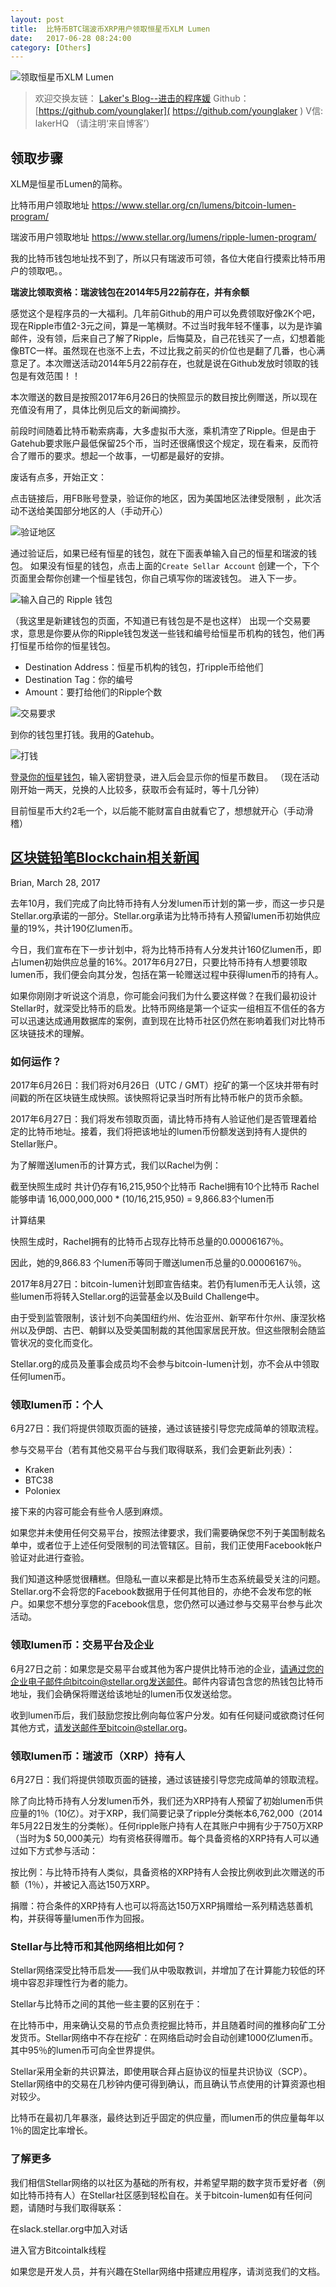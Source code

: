 ```yaml
---
layout: post
title:  比特币BTC瑞波币XRP用户领取恒星币XLM Lumen
date:   2017-06-28 08:24:00
category: [Others]
---
```


![领取恒星币XLM Lumen][1]

<!--more-->

> 欢迎交换友链： [Laker's Blog--进击的程序媛]( http://laker.me/blog )
> Github：[https://github.com/younglaker]( https://github.com/younglaker )
> V信: lakerHQ （请注明‘来自博客’）


## 领取步骤
XLM是恒星币Lumen的简称。

比特币用户领取地址
https://www.stellar.org/cn/lumens/bitcoin-lumen-program/

瑞波币用户领取地址
https://www.stellar.org/lumens/ripple-lumen-program/

我的比特币钱包地址找不到了，所以只有瑞波币可领，各位大佬自行摸索比特币用户的领取吧。。

**瑞波比领取资格：瑞波钱包在2014年5月22前存在，并有余额**

感觉这个是程序员的一大福利。几年前Github的用户可以免费领取好像2K个吧，现在Ripple市值2-3元之间，算是一笔横财。不过当时我年轻不懂事，以为是诈骗邮件，没有领，后来自己了解了Ripple，后悔莫及，自己花钱买了一点，幻想着能像BTC一样。虽然现在也涨不上去，不过比我之前买的价位也是翻了几番，也心满意足了。本次赠送活动2014年5月22前存在，也就是说在Github发放时领取的钱包是有效范围！！

本次赠送的数目是按照2017年6月26日的快照显示的数目按比例赠送，所以现在充值没有用了，具体比例见后文的新闻摘抄。

前段时间随着比特币勒索病毒，大多虚拟币大涨，乘机清空了Ripple。但是由于Gatehub要求账户最低保留25个币，当时还很痛恨这个规定，现在看来，反而符合了赠币的要求。想起一个故事，一切都是最好的安排。

废话有点多，开始正文：

点击链接后，用FB账号登录，验证你的地区，因为美国地区法律受限制 ，此次活动不送给美国部分地区的人（手动开心）

![验证地区][2]

通过验证后，如果已经有恒星的钱包，就在下面表单输入自己的恒星和瑞波的钱包。
如果没有恒星的钱包，点击上面的`Create Sellar Account` 创建一个，下个页面里会帮你创建一个恒星钱包，你自己填写你的瑞波钱包。
进入下一步。

![输入自己的 Ripple 钱包][3]

（我这里是新建钱包的页面，不知道已有钱包是不是也这样）
出现一个交易要求，意思是你要从你的Ripple钱包发送一些钱和编号给恒星币机构的钱包，他们再打恒星币给你的恒星钱包。

- Destination Address：恒星币机构的钱包，打ripple币给他们
- Destination Tag：你的编号
- Amount：要打给他们的Ripple个数

![交易要求][4]

到你的钱包里打钱。我用的Gatehub。

![打钱][5]

[登录你的恒星钱包][6]，输入密钥登录，进入后会显示你的恒星币数目。
（现在活动刚开始一两天，兑换的人比较多，获取币会有延时，等十几分钟）

目前恒星币大约2毛一个，以后能不能财富自由就看它了，想想就开心（手动滑稽）

## [区块链铅笔Blockchain相关新闻][7]

Brian, March 28, 2017

去年10月，我们完成了向比特币持有人分发lumen币计划的第一步，而这一步只是Stellar.org承诺的一部分。Stellar.org承诺为比特币持有人预留lumen币初始供应量的19%，共计190亿lumen币。

今日，我们宣布在下一步计划中，将为比特币持有人分发共计160亿lumen币，即占lumen初始供应总量的16%。2017年6月27日，只要比特币持有人想要领取lumen币，我们便会向其分发，包括在第一轮赠送过程中获得lumen币的持有人。

如果你刚刚才听说这个消息，你可能会问我们为什么要这样做？在我们最初设计Stellar时，就深受比特币的启发。比特币网络是第一个证实一组相互不信任的各方可以迅速达成通用数据库的案例，直到现在比特币社区仍然在影响着我们对比特币区块链技术的理解。

### 如何运作？

2017年6月26日：我们将对6月26日（UTC / GMT）挖矿的第一个区块并带有时间戳的所在区块链生成快照。该快照将记录当时所有比特币帐户的货币余额。

2017年6月27日：我们将发布领取页面，请比特币持有人验证他们是否管理着给定的比特币地址。接着，我们将把该地址的lumen币份额发送到持有人提供的Stellar账户。

为了解赠送lumen币的计算方式，我们以Rachel为例：

截至快照生成时
共计仍存有16,215,950个比特币
Rachel拥有10个比特币
Rachel能够申请
16,000,000,000 * (10/16,215,950) = 9,866.83个lumen币

计算结果

快照生成时，Rachel拥有的比特币占现存比特币总量的0.00006167％。

因此，她的9,866.83 个lumen币等同于赠送lumen币总量的0.00006167％。

2017年8月27日：bitcoin-lumen计划即宣告结束。若仍有lumen币无人认领，这些lumen币将转入Stellar.org的运营基金以及Build Challenge中。

由于受到监管限制，该计划不向美国纽约州、佐治亚州、新罕布什尔州、康涅狄格州以及伊朗、古巴、朝鲜以及受美国制裁的其他国家居民开放。但这些限制会随监管状况的变化而变化。

Stellar.org的成员及董事会成员均不会参与bitcoin-lumen计划，亦不会从中领取任何lumen币。

### 领取lumen币：个人

6月27日：我们将提供领取页面的链接，通过该链接引导您完成简单的领取流程。

参与交易平台（若有其他交易平台与我们取得联系，我们会更新此列表）：

- Kraken
- BTC38
- Poloniex

接下来的内容可能会有些令人感到麻烦。

如果您并未使用任何交易平台，按照法律要求，我们需要确保您不列于美国制裁名单中，或者位于上述任何受限制的司法管辖区。目前，我们正使用Facebook帐户验证对此进行查验。

我们知道这种感觉很糟糕。但隐私一直以来都是比特币生态系统最受关注的问题。 Stellar.org不会将您的Facebook数据用于任何其他目的，亦绝不会发布您的帐户。如果您不想分享您的Facebook信息，您仍然可以通过参与交易平台参与此次活动。

### 领取lumen币：交易平台及企业

6月27日之前：如果您是交易平台或其他为客户提供比特币池的企业，请通过您的企业电子邮件向bitcoin@stellar.org发送邮件。邮件内容请包含您的热钱包比特币地址，我们会确保将赠送给该地址的lumen币仅发送给您。

收到lumen币后，我们鼓励您按比例向每位客户分发。如有任何疑问或欲商讨任何其他方式，请发送邮件至bitcoin@stellar.org。

### 领取lumen币：瑞波币（XRP）持有人

6月27日：我们将提供领取页面的链接，通过该链接引导您完成简单的领取流程。

除了向比特币持有人分发lumen币外，我们还为XRP持有人预留了初始lumen币供应量的1％（10亿）。对于XRP，我们简要记录了ripple分类帐本6,762,000（2014年5月22日发生的分类帐）。任何ripple账户持有人在其账户中拥有少于750万XRP（当时为$ 50,000美元）均有资格获得赠币。每个具备资格的XRP持有人可以通过如下方式参与活动：

按比例：与比特币持有人类似，具备资格的XRP持有人会按比例收到此次赠送的币额（1％），并被记入高达150万XRP。

捐赠：符合条件的XRP持有人也可以将高达150万XRP捐赠给一系列精选慈善机构，并获得等量lumen币作为回报。

### Stellar与比特币和其他网络相比如何？

Stellar网络深受比特币启发——我们从中吸取教训，并增加了在计算能力较低的环境中容忍非理性行为者的能力。

Stellar与比特币之间的其他一些主要的区别在于：

在比特币中，用来确认交易的节点负责挖掘比特币，并且随着时间的推移向矿工分发货币。Stellar网络中不存在挖矿：在网络启动时会自动创建1000亿lumen币。其中95％的lumen币可向全世界提供。

Stellar采用全新的共识算法，即使用联合拜占庭协议的恒星共识协议（SCP）。Stellar网络中的交易在几秒钟内便可得到确认，而且确认节点使用的计算资源也相对较少。

比特币在最初几年暴涨，最终达到近乎固定的供应量，而lumen币的供应量每年以1％的固定比率增长。

### 了解更多

我们相信Stellar网络的以社区为基础的所有权，并希望早期的数字货币爱好者（例如比特币持有人）在Stellar社区感到轻松自在。关于bitcoin-lumen如有任何问题，请随时与我们取得联系：

在slack.stellar.org中加入对话

进入官方Bitcointalk线程

如果您是开发人员，并有兴趣在Stellar网络中搭建应用程序，请浏览我们的文档。



  [1]: http://77g54f.com1.z0.glb.clouddn.com/bgt-20170628.png?imageView2/1/q/100|watermark/1/image/aHR0cDovLzc3ZzU0Zi5jb20xLnowLmdsYi5jbG91ZGRuLmNvbS9sYWtlcjEucG5n/dissolve/100/gravity/South/dy/10
  [2]: http://77g54f.com1.z0.glb.clouddn.com/QQ20170628155223.png?imageView2/1/q/100|watermark/1/image/aHR0cDovLzc3ZzU0Zi5jb20xLnowLmdsYi5jbG91ZGRuLmNvbS9sYWtlcjEucG5n/dissolve/100/gravity/South/dy/10
  [3]: http://77g54f.com1.z0.glb.clouddn.com/QQ20170628155259.png?imageView2/1/q/100|watermark/1/image/aHR0cDovLzc3ZzU0Zi5jb20xLnowLmdsYi5jbG91ZGRuLmNvbS9sYWtlcjEucG5n/dissolve/100/gravity/South/dy/10
  [4]: http://77g54f.com1.z0.glb.clouddn.com/QQ20170628155359.png?imageView2/1/q/100|watermark/1/image/aHR0cDovLzc3ZzU0Zi5jb20xLnowLmdsYi5jbG91ZGRuLmNvbS9sYWtlcjEucG5n/dissolve/100/gravity/South/dy/10
  [5]: http://77g54f.com1.z0.glb.clouddn.com/QQ20170628161859.png?imageView2/1/q/100|watermark/1/image/aHR0cDovLzc3ZzU0Zi5jb20xLnowLmdsYi5jbG91ZGRuLmNvbS9sYWtlcjEucG5n/dissolve/100/gravity/South/dy/10
  [6]: https://www.stellar.org/cn/?noredirect=zh
  [7]: https://mp.weixin.qq.com/s?__biz=MzA3NTg1MjE0Ng==&mid=2649776959&idx=2&sn=ed84f281d3540c2ed995349acbe1e069&chksm=876ef322b0197a34667e328037b47d5251634c831653bde2c4c7a10f3b6b5871358a9cebf11b&mpshare=1&scene=23&srcid=03291VbSU78Tbfnem3YSYXTP#rd